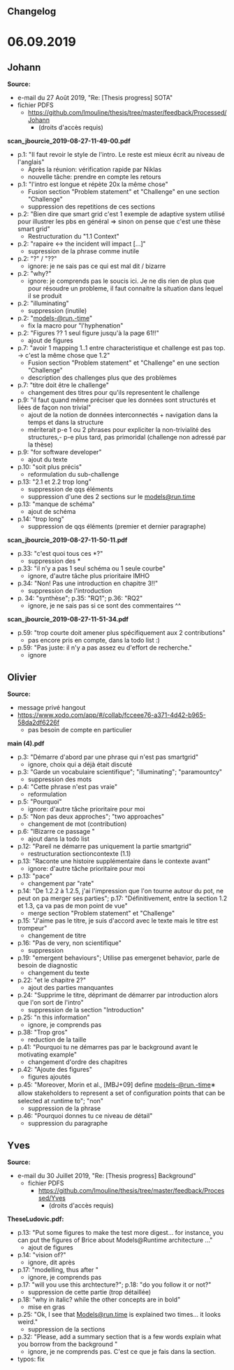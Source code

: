 Changelog
---

# 06.09.2019

## Johann

**Source:**
- e-mail du 27 Août 2019, "Re: [Thesis progress] SOTA"
- fichier PDFS
    - https://github.com/lmouline/thesis/tree/master/feedback/Processed/Johann 
        - (droits d'accès requis)

**scan_jbourcie_2019-08-27-11-49-00.pdf**
- p.1: "Il faut revoir le style de l'intro. Le reste est mieux écrit au niveau de l'anglais"
    - Après la réunion: vérification rapide par Niklas
    - nouvelle tâche: prendre en compte les retours
- p.1: "l'intro est longue et répète 20x la même chose"
    - Fusion section "Problem statement" et "Challenge" en une section "Challenge"
    - suppression des repetitions de ces sections
- p.2: "Bien dire que smart grid c'est 1 exemple de adaptive system utilisé pour illustrer les pbs en général => sinon on pense que c'est une thèse smart grid"
    - Restructuration du "1.1 Context"
- p.2: "rapaire <-> the incident will impact [...]"
    - supression de la phrase comme inutile
- p.2: "?" / "??"
    - ignore: je ne sais pas ce qui est mal dit / bizarre
- p.2: "why?"
    - ignore: je comprends pas le soucis ici. Je ne dis rien de plus que pour résoudre un probleme, il faut connaitre la situation dans lequel il se produit
- p.2: "illuminating"
    - suppression (inutile)
- p.2: "models-@run.-time"
    - fix la macro pour "l'hyphenation"
- p.2: "Figures ?? 1 seul figure jusqu'à la page 61!!"
    - ajout de figures
- p.7: "avoir 1 mapping 1..1 entre characteristique et challenge est pas top. -> c'est la même chose que 1.2"
    - Fusion section "Problem statement" et "Challenge" en une section "Challenge"
    - description des challenges plus que des problèmes
- p.7: "titre doit être le challenge"
    - changement des titres pour qu'ils representent le challenge
- p.9: "il faut quand même préciser que les données sont structurés et liées de façon non trivial"
    - ajout de la notion de données interconnectés + navigation dans la temps et dans la structure
    - mériterait p-e 1 ou 2 phrases pour expliciter la non-trivialité des structures,- p-e plus tard, pas primoridal (challenge non adressé par la thèse)
- p.9: "for software developer"
    - ajout du texte
- p.10: "soit plus précis"
    - reformulation du sub-challenge
- p.13: "2.1 et 2.2 trop long"
    - suppression de qqs éléments
    - suppression d'une des 2 sections sur le models@run.time
- p.13: "manque de schéma"
    - ajout de schéma
- p.14: "trop long"
    - suppression de qqs éléments (premier et dernier paragraphe)

**scan_jbourcie_2019-08-27-11-50-11.pdf**
- p.33: "c'est quoi tous ces *?"
    - suppression des *
- p.33: "il n'y a pas 1 seul schéma ou 1 seule courbe"
    - ignore, d'autre tâche plus prioritaire IMHO
- p.34: "Non! Pas une introduction en chapitre 3!!"
    - suppression de l'introduction
- p. 34: "synthèse"; p.35: "RQ1"; p.36: "RQ2"
    - ignore, je ne sais pas si ce sont des commentaires ^^

**scan_jbourcie_2019-08-27-11-51-34.pdf**
- p.59: "trop courte doit amener plus spécifiquement aux 2 contributions"
    - pas encore pris en compte, dans la todo list :)
- p.59: "Pas juste: il n'y a pas assez eu d'effort de recherche."
    - ignore





## Olivier
**Source:**
- message privé hangout
- https://www.xodo.com/app/#/collab/fcceee76-a371-4d42-b965-58da2df6226f
    - pas besoin de compte en particulier

**main (4).pdf**
- p.3: "Démarre d'abord par une phrase qui n'est pas smartgrid"
    - ignore, choix qui a déjà était discuté
- p.3: "Garde un vocabulaire scientifique"; "illuminating"; "paramountcy"
    - suppression des mots
- p.4: "Cette phrase n'est pas vraie"
    - reformulation
- p.5: "Pourquoi"
    - ignore: d'autre tâche prioritaire pour moi
- p.5: "Non pas deux approches"; "two approaches"
    - changement de mot (contribution)
- p.6: "IBizarre ce passage "
    - ajout dans la todo list
- p.12: "Pareil ne démarre pas uniquement la partie smartgrid"
    - restructuration sectioncontexte (1.1)
- p.13: "Raconte une histoire supplémentaire dans le contexte avant"
    - ignore: d'autre tâche prioritaire pour moi
- p.13: "pace"
    - changement par "rate"
- p.14: "De 1.2.2 à 1.2.5, j'ai l'impression que l'on tourne autour du pot, ne peut on pa merger ses parties"; p.17: "Définitivement, entre la section 1.2 et 1.3, ça va pas de mon point de vue"
    - merge section "Problem statement" et "Challenge"
- p.15: "J'aime pas le titre,  je suis d'accord avec le texte mais le titre est trompeur"
    - changement de titre
- p.16: "Pas de very, non scientifique"
    - suppression
- p.19: "emergent behaviours"; Utilise pas emergenet behavior, parle  de besoin de diagnostic
    - changement du texte
- p.22: "et le chapitre 2?"
    - ajout des parties manquantes
- p.24: "Supprime le titre, déprimant de démarrer par introduction alors que l'on sort de l'intro"
    - suppression de la section "Introduction"
- p.25: "n this information"
    - ignore, je comprends pas
- p.38: "Trop gros"
    - reduction de la taille
- p.41: "Pourquoi tu ne démarres pas par le background avant le motivating example"
    - changement d'ordre des chapitres
- p.42: "Ajoute des figures"
    - figures ajoutés
- p.45: "Moreover, Morin et al., [MBJ+09] deﬁne models-@run.-time∗ allow stakeholders to represent a set of conﬁguration points that can be selected at runtime to"; "non"
    - suppression de la phrase
- p.46: "Pourquoi donnes tu ce niveau de détail"
    - suppression du paragraphe


## Yves
**Source:**
- e-mail du 30 Juillet 2019, "Re: [Thesis progress] Background"
    - fichier PDFS
        - https://github.com/lmouline/thesis/tree/master/feedback/Processed/Yves 
            - (droits d'accès requis)


**TheseLudovic.pdf:**
- p.13: "Put some figures to make the test more digest... for instance, you can put the figures of Brice about Models@Runtime architecture ..."
    - ajout de figures
- p.14: "vision of?"
    - ignore, dit après
- p.17: "modelling, thus after "
    - ignore, je comprends pas
- p.17: "will you use this archtecture?"; p.18: "do you follow it or not?"
    - suppression de cette partie (trop détaillée)
- p.18: "why in italic? while the other concepts are in bold"
    - mise en gras
- p.25: "Ok, I see that Models@run.time is explained two times... it looks weird."
    - suppression de la sections
- p.32: "Please, add a summary section that is a few words explain what you borrow from the background "
    - ignore, je ne comprends pas. C'est ce que je fais dans la section.
- typos: fix



